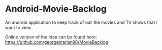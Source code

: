 # Android-Movie-Backlog

An android application to keep track of oall the movies and TV shows that I want to view.

Online version of the idea can be found here: https://github.com/georgemarian98/MovieBacklog